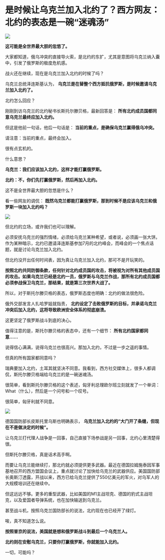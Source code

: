 # 是时候让乌克兰加入北约了？西方网友：北约的表态是一碗“迷魂汤”

![](https://inews.gtimg.com/news_bt/Oq1YRBN4W3gUQQIEHwtCmQOdk9BWnpfmpKJ_C9xiXYPL0AA/1000)

**这可能是全世界最大胆的忽悠了。**

大家都知道，俄乌冲突的直接导火索，是北约的东扩，尤其是意图将乌克兰纳入囊中，引发了俄罗斯的极度危机感。

战火还在继续，现在是乌克兰加入北约的时候了吗？

乌克兰总统泽连斯基认为， **乌克兰是在替整个西方抵抗俄罗斯，是时候邀请乌克兰加入北约了。**

北约怎么回应？

刚刚到访乌克兰的北约秘书长斯托尔滕贝格，最新回答是： **所有北约成员国都同意乌克兰最终应加入北约。**

但这是他前一句话，他后一句话是： **当前的重点，是确保乌克兰赢得俄乌冲突。**

请注意：当前的重点，最终会加入。

很有点玄机的。

什么意思？

**乌克兰：我们应该加入北约，这样才能打赢俄罗斯。**

**北约：不，你们先打赢俄罗斯，然后再加入北约。**

这不是全世界最大胆的忽悠是什么？

看一些网友的调侃： **既然乌克兰都能打赢俄罗斯，那到时候不是应该乌克兰和俄罗斯一块加入北约吗？**

![](https://inews.gtimg.com/news_bt/Omd6naUMhwBJfgc_DyB4l_Qz0RA306FbRePED856axJb0AA/1000)

但北约的立场，或许我们也可以理解。

必须安抚乌克兰的强烈情绪，必须给乌克兰某种希望，或者说，必须画一张大饼。作为某种暗示，北约已邀请泽连斯基参加7月的北约峰会，而峰会的一个焦点话题，就是讨论乌克兰加入北约。

但北约没开出任何时间表，因为真让乌克兰加入北约，那可不是开玩笑的。

**按照北约共同防御条款，任何针对北约成员国的攻击，将被视为对所有其他成员国的攻击。如果乌克兰已经是北约一员，俄罗斯与乌克兰作战，那所有北约成员国都必须参战保卫乌克兰，那结果，就是第三次世界大战了。**

所以，对于斯托尔滕贝格的表态，俄罗斯态度也明确：北约的做法很危险。

俄外交部发言人扎哈罗娃就指责， **北约设定了击败俄罗斯的目标，并承诺乌克兰冲突后加入北约，这将导致欧洲安全体系的彻底崩溃。**

这更坚定了俄罗斯战斗到底的决心。

值得注意的是，斯托尔滕贝格的表态中，还有一个细节： **所有北约国家都同意……**

说得信心满满，说得乌克兰也很高兴。那加入北约，不过是一步之遥的事情。

但真的所有国家都同意吗？

瑞典要加入北约，土耳其就坚决不同意。我看到，西方社交媒体上，很多人都调侃，斯托尔滕贝格端给乌克兰的是一碗迷魂汤。

很简单，看到斯托尔滕贝格的这个表述，匈牙利总理欧尔班立刻就发了一个单词：What（什么），然后是一个问号和一个叹号。

很简单，匈牙利就不同意。

![](https://inews.gtimg.com/news_bt/OoGnckOb8k_yEwfnQ0tep3FZsqb5X6FFDv4joa9iEQc8sAA/1000)

德国国防部长皮斯托里乌斯也明确表示， **乌克兰加入北约的“大门开了条缝，但现在不是做决定的时候”。**

让乌克兰打代理人战争是一回事，自己直接下场参战是另一回事，北约心里清楚得很。

但斯托尔滕贝格，真是话术高手啊。

而要让乌克兰能继续打，那北约就必须提供更多武器。最近在德国拉姆施泰因军事基地召开的西方盟国会议上，重点就讨论了加快给乌克兰的武器供应。美国国防部长奥斯汀透露，开战以来，西方已给乌克兰提供了550亿美元的军火，对乌军人的大规模培训还在继续中。

但这远远不够。更多的重型武器，比如美国的M1主战坦克、德国的豹式主战坦克，以及爱国者导弹系统，也在加快输送到乌克兰。

甚至战斗机，按照乌克兰国防部长的说法，北约现在也已经开了绿灯。

唉，真不知道怎么说。

**按照普京的说法，美国就是想和俄罗斯战斗到最后一个乌克兰人。**

**北约则在安慰乌克兰，只要你打赢俄罗斯，你就能加入北约。**

一切，可能吗？

